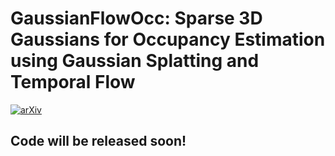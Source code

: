 # GaussianFlowOcc: Sparse 3D Gaussians for Occupancy Estimation using Gaussian Splatting and Temporal Flow

[![arXiv](https://img.shields.io/badge/arXiv--red)]() 

## Code will be released soon!